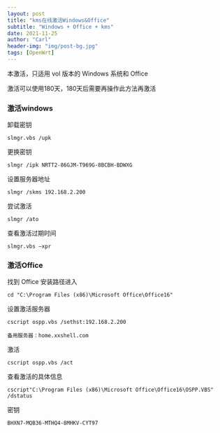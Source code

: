 ```yaml
---
layout: post
title: "kms在线激活Windows&Office"
subtitle: "Windows + Office + kms"
date: 2021-11-25
author: "Carl"
header-img: "img/post-bg.jpg"
tags: [OpenWrt]
---
```




本激活，只适用 vol 版本的 Windows 系统和 Office

激活可以使用180天，180天后需要再操作此方法再激活



### 激活windows

卸载密钥

`slmgr.vbs /upk`

更换密钥

`slmgr /ipk NRTT2-86GJM-T969G-8BCBH-BDWXG`

设置服务器地址

`slmgr /skms 192.168.2.200`

尝试激活

`slmgr /ato`

查看激活过期时间

`slmgr.vbs –xpr`



### 激活Office

找到 Office 安装路径进入

`cd "C:\Program Files (x86)\Microsoft Office\Office16"`

设置激活服务器

`cscript ospp.vbs /sethst:192.168.2.200`

`备用服务器：home.xxshell.com`

激活

`cscript ospp.vbs /act`

查看激活的具体信息

`cscript"C:\Program Files (x86)\Microsoft Office\Office16\OSPP.VBS" /dstatus`

密钥

`BHXN7-MQB36-MTHQ4-8MHKV-CYT97`
